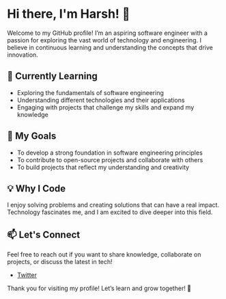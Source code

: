# Hi there, I'm Harsh! 👋

Welcome to my GitHub profile! I’m an aspiring software engineer with a passion for exploring the vast world of technology and engineering. I believe in continuous learning and understanding the concepts that drive innovation.

## 🌱 Currently Learning
- Exploring the fundamentals of software engineering
- Understanding different technologies and their applications
- Engaging with projects that challenge my skills and expand my knowledge

## 🚀 My Goals
- To develop a strong foundation in software engineering principles
- To contribute to open-source projects and collaborate with others
- To build projects that reflect my understanding and creativity

## 💡 Why I Code
I enjoy solving problems and creating solutions that can have a real impact. Technology fascinates me, and I am excited to dive deeper into this field.

## 📫 Let's Connect
Feel free to reach out if you want to share knowledge, collaborate on projects, or discuss the latest in tech!

- [Twitter](https://x.com/harshsoni202)

Thank you for visiting my profile! Let’s learn and grow together! 🚀
